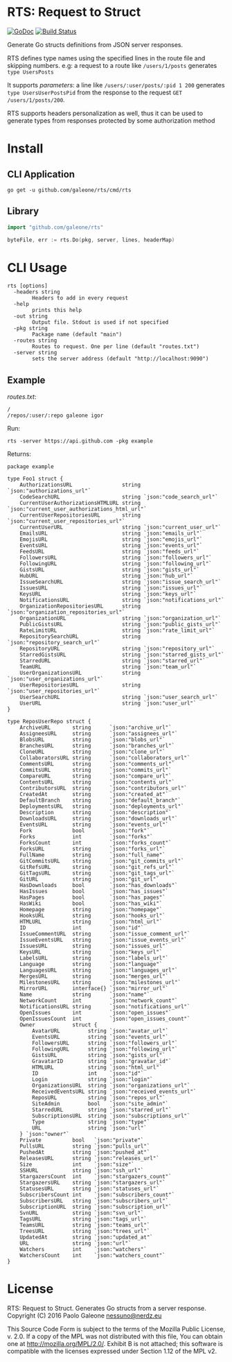 # RTS: Request to Struct

[![GoDoc](https://godoc.org/github.com/galeone/rts?status.svg)](https://godoc.org/github.com/galeone/rts)
[![Build Status](https://travis-ci.org/galeone/rts.svg?branch=master)](https://travis-ci.org/galeone/rts)

Generate Go structs definitions from JSON server responses.

RTS defines type names using the specified lines in the route file and skipping numbers.
e.g: a request to a route like `/users/1/posts` generates `type UsersPosts`

It supports *parameters*: a line like `/users/:user/posts/:pid 1 200` generates `type UsersUserPostsPid` from the response to the request `GET /users/1/posts/200`.

RTS supports headers personalization as well, thus it can be used to generate types from responses protected by some authorization method

# Install

## CLI Application

`go get -u github.com/galeone/rts/cmd/rts`

## Library

```go
import "github.com/galeone/rts"

byteFile, err := rts.Do(pkg, server, lines, headerMap)
```

# CLI Usage

```
rts [options]
  -headers string
    	Headers to add in every request
  -help
    	prints this help
  -out string
    	Output file. Stdout is used if not specified
  -pkg string
    	Package name (default "main")
  -routes string
    	Routes to request. One per line (default "routes.txt")
  -server string
    	sets the server address (default "http://localhost:9090")
```

## Example

*routes.txt*:
```
/
/repos/:user/:repo galeone igor
```

Run:
```
rts -server https://api.github.com -pkg example
```

Returns:

```
package example

type Foo1 struct {
	AuthorizationsURL                string `json:"authorizations_url"`
	CodeSearchURL                    string `json:"code_search_url"`
	CurrentUserAuthorizationsHTMLURL string `json:"current_user_authorizations_html_url"`
	CurrentUserRepositoriesURL       string `json:"current_user_repositories_url"`
	CurrentUserURL                   string `json:"current_user_url"`
	EmailsURL                        string `json:"emails_url"`
	EmojisURL                        string `json:"emojis_url"`
	EventsURL                        string `json:"events_url"`
	FeedsURL                         string `json:"feeds_url"`
	FollowersURL                     string `json:"followers_url"`
	FollowingURL                     string `json:"following_url"`
	GistsURL                         string `json:"gists_url"`
	HubURL                           string `json:"hub_url"`
	IssueSearchURL                   string `json:"issue_search_url"`
	IssuesURL                        string `json:"issues_url"`
	KeysURL                          string `json:"keys_url"`
	NotificationsURL                 string `json:"notifications_url"`
	OrganizationRepositoriesURL      string `json:"organization_repositories_url"`
	OrganizationURL                  string `json:"organization_url"`
	PublicGistsURL                   string `json:"public_gists_url"`
	RateLimitURL                     string `json:"rate_limit_url"`
	RepositorySearchURL              string `json:"repository_search_url"`
	RepositoryURL                    string `json:"repository_url"`
	StarredGistsURL                  string `json:"starred_gists_url"`
	StarredURL                       string `json:"starred_url"`
	TeamURL                          string `json:"team_url"`
	UserOrganizationsURL             string `json:"user_organizations_url"`
	UserRepositoriesURL              string `json:"user_repositories_url"`
	UserSearchURL                    string `json:"user_search_url"`
	UserURL                          string `json:"user_url"`
}

type ReposUserRepo struct {
	ArchiveURL       string      `json:"archive_url"`
	AssigneesURL     string      `json:"assignees_url"`
	BlobsURL         string      `json:"blobs_url"`
	BranchesURL      string      `json:"branches_url"`
	CloneURL         string      `json:"clone_url"`
	CollaboratorsURL string      `json:"collaborators_url"`
	CommentsURL      string      `json:"comments_url"`
	CommitsURL       string      `json:"commits_url"`
	CompareURL       string      `json:"compare_url"`
	ContentsURL      string      `json:"contents_url"`
	ContributorsURL  string      `json:"contributors_url"`
	CreatedAt        string      `json:"created_at"`
	DefaultBranch    string      `json:"default_branch"`
	DeploymentsURL   string      `json:"deployments_url"`
	Description      string      `json:"description"`
	DownloadsURL     string      `json:"downloads_url"`
	EventsURL        string      `json:"events_url"`
	Fork             bool        `json:"fork"`
	Forks            int         `json:"forks"`
	ForksCount       int         `json:"forks_count"`
	ForksURL         string      `json:"forks_url"`
	FullName         string      `json:"full_name"`
	GitCommitsURL    string      `json:"git_commits_url"`
	GitRefsURL       string      `json:"git_refs_url"`
	GitTagsURL       string      `json:"git_tags_url"`
	GitURL           string      `json:"git_url"`
	HasDownloads     bool        `json:"has_downloads"`
	HasIssues        bool        `json:"has_issues"`
	HasPages         bool        `json:"has_pages"`
	HasWiki          bool        `json:"has_wiki"`
	Homepage         string      `json:"homepage"`
	HooksURL         string      `json:"hooks_url"`
	HTMLURL          string      `json:"html_url"`
	ID               int         `json:"id"`
	IssueCommentURL  string      `json:"issue_comment_url"`
	IssueEventsURL   string      `json:"issue_events_url"`
	IssuesURL        string      `json:"issues_url"`
	KeysURL          string      `json:"keys_url"`
	LabelsURL        string      `json:"labels_url"`
	Language         string      `json:"language"`
	LanguagesURL     string      `json:"languages_url"`
	MergesURL        string      `json:"merges_url"`
	MilestonesURL    string      `json:"milestones_url"`
	MirrorURL        interface{} `json:"mirror_url"`
	Name             string      `json:"name"`
	NetworkCount     int         `json:"network_count"`
	NotificationsURL string      `json:"notifications_url"`
	OpenIssues       int         `json:"open_issues"`
	OpenIssuesCount  int         `json:"open_issues_count"`
	Owner            struct {
		AvatarURL         string `json:"avatar_url"`
		EventsURL         string `json:"events_url"`
		FollowersURL      string `json:"followers_url"`
		FollowingURL      string `json:"following_url"`
		GistsURL          string `json:"gists_url"`
		GravatarID        string `json:"gravatar_id"`
		HTMLURL           string `json:"html_url"`
		ID                int    `json:"id"`
		Login             string `json:"login"`
		OrganizationsURL  string `json:"organizations_url"`
		ReceivedEventsURL string `json:"received_events_url"`
		ReposURL          string `json:"repos_url"`
		SiteAdmin         bool   `json:"site_admin"`
		StarredURL        string `json:"starred_url"`
		SubscriptionsURL  string `json:"subscriptions_url"`
		Type              string `json:"type"`
		URL               string `json:"url"`
	} `json:"owner"`
	Private          bool   `json:"private"`
	PullsURL         string `json:"pulls_url"`
	PushedAt         string `json:"pushed_at"`
	ReleasesURL      string `json:"releases_url"`
	Size             int    `json:"size"`
	SSHURL           string `json:"ssh_url"`
	StargazersCount  int    `json:"stargazers_count"`
	StargazersURL    string `json:"stargazers_url"`
	StatusesURL      string `json:"statuses_url"`
	SubscribersCount int    `json:"subscribers_count"`
	SubscribersURL   string `json:"subscribers_url"`
	SubscriptionURL  string `json:"subscription_url"`
	SvnURL           string `json:"svn_url"`
	TagsURL          string `json:"tags_url"`
	TeamsURL         string `json:"teams_url"`
	TreesURL         string `json:"trees_url"`
	UpdatedAt        string `json:"updated_at"`
	URL              string `json:"url"`
	Watchers         int    `json:"watchers"`
	WatchersCount    int    `json:"watchers_count"`
}

```

# License

RTS: Request to Struct. Generates Go structs from a server response.
Copyright (C) 2016 Paolo Galeone <nessuno@nerdz.eu>

This Source Code Form is subject to the terms of the Mozilla Public
License, v. 2.0. If a copy of the MPL was not distributed with this
file, You can obtain one at http://mozilla.org/MPL/2.0/.
Exhibit B is not attached; this software is compatible with the
licenses expressed under Section 1.12 of the MPL v2.
